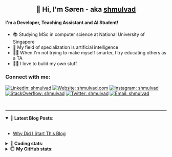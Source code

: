 <h2 align="center">
	👋 Hi, I'm Søren - aka <a href="https://shmulvad.com">shmulvad</a>
</h2>

#### I'm a Developer, Teaching Assistant and AI Student!
- 📚 Studying MSc in computer science at National University of Singapore
- 🧠 My field of specialization is artificial intelligence
- 👨‍🏫 When I'm not trying to make myself smarter, I try educating others as a TA
- 👨‍💻 I love to build my own stuff

### Connect with me:

[![Linkedin: shmulvad](https://img.shields.io/badge/shmulvad-blue?style=flat&logo=Linkedin&logoColor=white)][linkedin]
[![Website: shmulvad.com](https://img.shields.io/badge/shmulvad.com-47CCCC?&style=flat&logo=Google-Chrome&logoColor=white)][website]
[![Instagram: shmulvad](https://img.shields.io/badge/-@shmulvad-purple?style=flat&logo=Instagram&logoColor=white)][instagram]
[![StackOverflow: shmulvad](https://img.shields.io/badge/shmulvad-FE7A16?style=flat&logo=stack-overflow&logoColor=white)][stackOverflow]
[![Twitter: shmulvad](https://img.shields.io/badge/@shmulvad-1ca0f1?style=flat&logo=twitter&logoColor=white)][twitter]
[![Email: shmulvad](https://img.shields.io/badge/shmulvad-D14836?style=flat&logo=gmail&logoColor=white)][mail]

<br />

---

<details open>
 <summary>📕 <b>Latest Blog Posts</b>: </summary>

<br>

<!-- BLOG-POST-LIST:START -->
- [Why Did I Start This Blog](https://shmulvad.com/blog/why-did-start-this-blog)
<!-- BLOG-POST-LIST:END -->

</details>

<!-- --- -->

<details>
 <summary>🤖 <b>Coding stats</b>: </summary>

<br>

<!--START_SECTION:waka-->
**I'm a Night 🦉** 

```text
🌞 Morning    80 commits     ██░░░░░░░░░░░░░░░░░░░░░░░   8.93% 
🌆 Daytime    323 commits    █████████░░░░░░░░░░░░░░░░   36.05% 
🌃 Evening    312 commits    ████████░░░░░░░░░░░░░░░░░   34.82% 
🌙 Night      181 commits    █████░░░░░░░░░░░░░░░░░░░░   20.2%

```


📊 **This Week I Spent My Time On** 

```text
💬 Programming Languages: 
Python                   24 hrs 59 mins      ██████████████████░░░░░░░   71.73% 
HTML                     3 hrs 31 mins       ██░░░░░░░░░░░░░░░░░░░░░░░   10.12% 
Other                    2 hrs 47 mins       ██░░░░░░░░░░░░░░░░░░░░░░░   8.02% 
Text                     1 hr 34 mins        █░░░░░░░░░░░░░░░░░░░░░░░░   4.54% 
JavaScript               1 hr 24 mins        █░░░░░░░░░░░░░░░░░░░░░░░░   4.03%

🔥 Editors: 
VS Code                  30 hrs 43 mins      ██████████████████████░░░   88.2% 
Sublime Text             2 hrs 11 mins       █░░░░░░░░░░░░░░░░░░░░░░░░   6.27% 
Zsh                      1 hr 55 mins        █░░░░░░░░░░░░░░░░░░░░░░░░   5.53%

🐱‍💻 Projects: 
overvaagning-sender      18 hrs 2 mins       █████████████░░░░░░░░░░░░   51.78% 
overvaagning             10 hrs 6 mins       ███████░░░░░░░░░░░░░░░░░░   29.02% 
overvaag-alt             5 hrs 23 mins       ███░░░░░░░░░░░░░░░░░░░░░░   15.48% 
validator-gui            25 mins             ░░░░░░░░░░░░░░░░░░░░░░░░░   1.2% 
minovervaagning          16 mins             ░░░░░░░░░░░░░░░░░░░░░░░░░   0.8%

```


 Last Updated on 30/07/2021
<!--END_SECTION:waka-->

</details>

<!-- --- -->

<details>
 <summary>😇 <b>My GitHub stats</b>: </summary>

<br>

<img align="left" alt="shmulvad's Github Stats" src="https://github-readme-stats.vercel.app/api?username=shmulvad&show_icons=true&hide_border=true" />

</details>



[website]: https://shmulvad.com
[twitter]: https://twitter.com/shmulvad
[linkedin]: https://linkedin.com/in/shmulvad
[instagram]: https://instagram.com/shmulvad
[stackOverflow]: https://stackoverflow.com/users/9248793/shmulvad
[mail]: mailto:shmulvad@gmail.com
[github]: https://github.com/shmulvad
